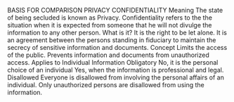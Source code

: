 BASIS FOR COMPARISON	PRIVACY	CONFIDENTIALITY
Meaning	The state of being secluded is known as Privacy.	Confidentiality refers to the the situation when it is expected from someone that he will not divulge the information to any other person.
What is it?	It is the right to be let alone.	It is an agreement between the persons standing in fiduciary to maintain the secrecy of sensitive information and documents.
Concept	Limits the access of the public.	Prevents information and documents from unauthorized access.
Applies to	Individual	Information
Obligatory	No, it is the personal choice of an individual	Yes, when the information is professional and legal.
Disallowed	Everyone is disallowed from involving the personal affairs of an individual.	Only unauthorized persons are disallowed from using the information.